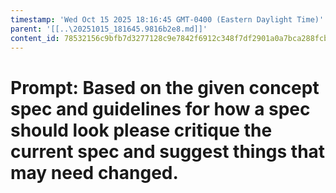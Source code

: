 ```yaml
---
timestamp: 'Wed Oct 15 2025 18:16:45 GMT-0400 (Eastern Daylight Time)'
parent: '[[..\20251015_181645.9816b2e8.md]]'
content_id: 78532156c9bfb7d3277128c9e7842f6912c348f7df2901a0a7bca288fcbf27fd
---
```


# Prompt: Based on the given concept spec and guidelines for how a spec should look please critique the current spec and suggest things that may need changed.
